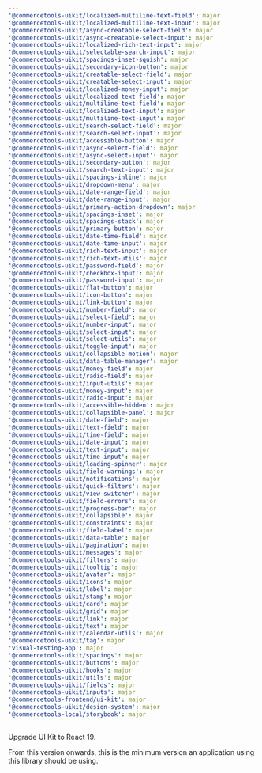 ```yaml
---
'@commercetools-uikit/localized-multiline-text-field': major
'@commercetools-uikit/localized-multiline-text-input': major
'@commercetools-uikit/async-creatable-select-field': major
'@commercetools-uikit/async-creatable-select-input': major
'@commercetools-uikit/localized-rich-text-input': major
'@commercetools-uikit/selectable-search-input': major
'@commercetools-uikit/spacings-inset-squish': major
'@commercetools-uikit/secondary-icon-button': major
'@commercetools-uikit/creatable-select-field': major
'@commercetools-uikit/creatable-select-input': major
'@commercetools-uikit/localized-money-input': major
'@commercetools-uikit/localized-text-field': major
'@commercetools-uikit/multiline-text-field': major
'@commercetools-uikit/localized-text-input': major
'@commercetools-uikit/multiline-text-input': major
'@commercetools-uikit/search-select-field': major
'@commercetools-uikit/search-select-input': major
'@commercetools-uikit/accessible-button': major
'@commercetools-uikit/async-select-field': major
'@commercetools-uikit/async-select-input': major
'@commercetools-uikit/secondary-button': major
'@commercetools-uikit/search-text-input': major
'@commercetools-uikit/spacings-inline': major
'@commercetools-uikit/dropdown-menu': major
'@commercetools-uikit/date-range-field': major
'@commercetools-uikit/date-range-input': major
'@commercetools-uikit/primary-action-dropdown': major
'@commercetools-uikit/spacings-inset': major
'@commercetools-uikit/spacings-stack': major
'@commercetools-uikit/primary-button': major
'@commercetools-uikit/date-time-field': major
'@commercetools-uikit/date-time-input': major
'@commercetools-uikit/rich-text-input': major
'@commercetools-uikit/rich-text-utils': major
'@commercetools-uikit/password-field': major
'@commercetools-uikit/checkbox-input': major
'@commercetools-uikit/password-input': major
'@commercetools-uikit/flat-button': major
'@commercetools-uikit/icon-button': major
'@commercetools-uikit/link-button': major
'@commercetools-uikit/number-field': major
'@commercetools-uikit/select-field': major
'@commercetools-uikit/number-input': major
'@commercetools-uikit/select-input': major
'@commercetools-uikit/select-utils': major
'@commercetools-uikit/toggle-input': major
'@commercetools-uikit/collapsible-motion': major
'@commercetools-uikit/data-table-manager': major
'@commercetools-uikit/money-field': major
'@commercetools-uikit/radio-field': major
'@commercetools-uikit/input-utils': major
'@commercetools-uikit/money-input': major
'@commercetools-uikit/radio-input': major
'@commercetools-uikit/accessible-hidden': major
'@commercetools-uikit/collapsible-panel': major
'@commercetools-uikit/date-field': major
'@commercetools-uikit/text-field': major
'@commercetools-uikit/time-field': major
'@commercetools-uikit/date-input': major
'@commercetools-uikit/text-input': major
'@commercetools-uikit/time-input': major
'@commercetools-uikit/loading-spinner': major
'@commercetools-uikit/field-warnings': major
'@commercetools-uikit/notifications': major
'@commercetools-uikit/quick-filters': major
'@commercetools-uikit/view-switcher': major
'@commercetools-uikit/field-errors': major
'@commercetools-uikit/progress-bar': major
'@commercetools-uikit/collapsible': major
'@commercetools-uikit/constraints': major
'@commercetools-uikit/field-label': major
'@commercetools-uikit/data-table': major
'@commercetools-uikit/pagination': major
'@commercetools-uikit/messages': major
'@commercetools-uikit/filters': major
'@commercetools-uikit/tooltip': major
'@commercetools-uikit/avatar': major
'@commercetools-uikit/icons': major
'@commercetools-uikit/label': major
'@commercetools-uikit/stamp': major
'@commercetools-uikit/card': major
'@commercetools-uikit/grid': major
'@commercetools-uikit/link': major
'@commercetools-uikit/text': major
'@commercetools-uikit/calendar-utils': major
'@commercetools-uikit/tag': major
'visual-testing-app': major
'@commercetools-uikit/spacings': major
'@commercetools-uikit/buttons': major
'@commercetools-uikit/hooks': major
'@commercetools-uikit/utils': major
'@commercetools-uikit/fields': major
'@commercetools-uikit/inputs': major
'@commercetools-frontend/ui-kit': major
'@commercetools-uikit/design-system': major
'@commercetools-local/storybook': major
---
```


Upgrade UI Kit to React 19.

From this version onwards, this is the minimum version an application using this library should be using.
